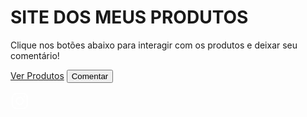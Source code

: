 <html>
  <head>
    <link href="css/style.css" rel="stylesheet" />
  </head>
</html>
<html lang="pt-BR">
<head>
<meta charset="UTF-8" />
<title>SITE DOS MEUS PRODUTOS - Comentários</title>
<style>
  @import url('https://fonts.googleapis.com/css2?family=Montserrat:wght@400;600&display=swap');

  * {
    box-sizing: border-box;
  }

  body {
    font-family: 'Montserrat', sans-serif;
    background-color: #121212;
    color: #e0e0e0;
    margin: 0;
    padding: 40px 20px;
    min-height: 100vh;
    display: flex;
    flex-direction: column;
    align-items: center;
    position: relative;
  }

  h1 {
    font-weight: 600;
    font-size: 3rem;
    margin-bottom: 15px;
    color: #fff;
    text-shadow: 0 0 12px #6a0dad;
  }

  p.subtitle {
    font-size: 1.1rem;
    margin-bottom: 40px;
    color: #bbb;
    text-align: center;
    max-width: 600px;
  }

  .btn, button {
    background-color: #6a0dad;
    color: #fff;
    border: none;
    border-radius: 30px;
    padding: 15px 40px;
    font-size: 1.15rem;
    font-weight: 600;
    cursor: pointer;
    margin: 0 10px 20px 10px;
    box-shadow: 0 6px 15px rgba(106, 13, 173, 0.7);
    transition: all 0.3s ease;
    text-decoration: none;
    display: inline-block;
  }

  .btn:hover, button:hover {
    background-color: #9300d3;
    box-shadow: 0 8px 20px rgba(147, 0, 211, 0.9);
    transform: translateY(-3px);
  }

  #comentario-form, #comentarios, #btnVerComentarios {
    width: 100%;
    max-width: 650px;
    background: #1e1e1e;
    border-radius: 20px;
    padding: 30px 35px;
    box-shadow: 0 0 30px rgba(106, 13, 173, 0.6);
    color: #ddd;
    margin-top: 30px;
  }

  #comentario-form h2, #comentarios h2 {
    margin-top: 0;
    margin-bottom: 20px;
    font-weight: 700;
    text-align: center;
    color: #d6b7ff;
    text-shadow: 0 0 8px rgba(106, 13, 173, 0.8);
  }

  textarea {
    width: 100%;
    min-height: 120px;
    padding: 18px 22px;
    border-radius: 15px;
    border: none;
    resize: vertical;
    font-size: 1rem;
    font-family: 'Montserrat', sans-serif;
    background-color: #2a2a2a;
    color: #eee;
    box-shadow: inset 0 0 10px rgba(106, 13, 173, 0.6);
    transition: background-color 0.3s, color 0.3s;
  }

  textarea::placeholder {
    color: #aa80ff;
  }

  textarea:focus {
    background-color: #3c007d;
    outline: none;
    color: #fff;
  }

  #enviar, #cancelar {
    margin-top: 20px;
    width: 48%;
    display: inline-block;
    font-weight: 700;
    box-shadow: 0 4px 12px rgba(106, 13, 173, 0.8);
  }

  #cancelar {
    background-color: #a80044;
    color: white;
    transition: background-color 0.3s ease;
  }

  #cancelar:hover {
    background-color: #cc0055;
  }

  .comentario {
    background: #292929;
    padding: 18px 25px;
    border-radius: 15px;
    margin-bottom: 15px;
    box-shadow: 0 4px 15px rgba(106, 13, 173, 0.5);
    font-size: 1rem;
    line-height: 1.5;
    color: #ddd;
    word-wrap: break-word;
    border-left: 6px solid #6a0dad;
  }

  .comentario small {
    display: block;
    font-size: 0.75rem;
    margin-bottom: 10px;
    color: #bb99ff;
    font-style: italic;
  }

  #fecharComentarios {
    background-color: #a80044;
    color: #fff;
    border: none;
    border-radius: 30px;
    padding: 12px 40px;
    font-size: 1rem;
    font-weight: 700;
    cursor: pointer;
    margin: 30px auto 0 auto;
    display: block;
    box-shadow: 0 5px 15px rgba(168, 0, 68, 0.8);
    transition: background-color 0.3s ease;
  }

  #fecharComentarios:hover {
    background-color: #cc0055;
  }

  /* Ícone Instagram fixado no canto inferior direito */
  #instagram-link {
    position: fixed;
    bottom: 25px;
    right: 25px;
    background: #6a0dad;
    border-radius: 50%;
    width: 60px;
    height: 60px;
    box-shadow: 0 0 15px rgba(106, 13, 173, 0.7);
    display: flex;
    align-items: center;
    justify-content: center;
    cursor: pointer;
    transition: background-color 0.3s ease, transform 0.3s ease;
    z-index: 1000;
  }
  #instagram-link:hover {
    background-color: #9300d3;
    transform: scale(1.1);
  }
  #instagram-link svg {
    width: 30px;
    height: 30px;
    fill: #fff;
  }

  @media (max-width: 700px) {
    body {
      padding: 30px 15px;
    }
    h1 {
      font-size: 2.2rem;
    }
    .btn, button {
      padding: 12px 30px;
      font-size: 1rem;
      margin: 8px 6px 16px 6px;
    }
    #comentario-form, #comentarios, #btnVerComentarios {
      padding: 25px;
    }
    #enviar, #cancelar {
      width: 100%;
      margin-bottom: 12px;
    }
  }
</style>
</head>
<body>

  <h1>SITE DOS MEUS PRODUTOS</h1>
  <p class="subtitle">Clique nos botões abaixo para interagir com os produtos e deixar seu comentário!</p>

  <a class="btn" href="https://dashboard.kiwify.com/products" target="_blank" rel="noopener noreferrer">Ver Produtos</a>
  <button class="btn" id="btnComentar">Comentar</button>

  <!-- Formulário de comentário -->
  <div id="comentario-form" style="display:none;">
    <h2>Deixe seu comentário:</h2>
    <textarea id="txtComentario" placeholder="Digite seu comentário aqui..."></textarea><br>
    <button id="enviar">Enviar Comentário</button>
    <button id="cancelar">Cancelar</button>
  </div>

  <!-- Botão para ver comentários -->
  <button class="btn" id="btnVerComentarios" style="display:none;">Ver Comentários</button>

  <!-- Lista de comentários -->
  <div id="comentarios" style="display:none;">
    <h2>Comentários:</h2>
    <div id="listaComentarios"></div>
    <button id="fecharComentarios">Fechar Comentários</button>
  </div>

  <!-- Ícone Instagram fixo no canto -->
  <a id="instagram-link" href="https://www.instagram.com/danioficial704?igsh=MWdod2IxNjV3b2owOA==" target="_blank" rel="noopener noreferrer" title="Instagram Danioficial704">
    <svg aria-hidden="true" focusable="false" data-prefix="fab" data-icon="instagram" class="svg-inline--fa fa-instagram fa-w-14" role="img" xmlns="http://www.w3.org/2000/svg" viewBox="0 0 448 512">
      <path d="M224.1 141c-63.6 0-114.9 51.3-114.9 114.9s51.3 114.9 114.9 114.9 114.9-51.3 114.9-114.9-51.3-114.9-114.9-114.9zm0 190.7c-41.8 0-75.8-34-75.8-75.8s34-75.8 75.8-75.8 75.8 34 75.8 75.8-34 75.8-75.8 75.8zm146.4-194.3c0 14.9-12 26.9-26.9 26.9s-26.9-12-26.9-26.9 12-26.9 26.9-26.9 26.9 12 26.9 26.9zm76.1 27.2c-1.7-35.7-9.9-67.3-36.2-93.5-26.2-26.3-57.8-34.5-93.5-36.2-37-2.1-147.8-2.1-184.8 0-35.7 1.7-67.3 9.9-93.5 36.2-26.3 26.2-34.5 57.8-36.2 93.5-2.1 37-2.1 147.8 0 184.8 1.7 35.7 9.9 67.3 36.2 93.5 26.2 26.3 57.8 34.5 93.5 36.2 37 2.1 147.8 2.1 184.8 0 35.7-1.7 67.3-9.9 93.5-36.2 26.3-26.2 34.5-57.8 36.2-93.5 2.1-37 2.1-147.8 0-184.8zm-48.1 224.5c-7.8 19.6-23 34.8-42.6 42.6-29.5 11.7-99.5 9-132.8 9s-103.4 2.6-132.8-9c-19.6-7.8-34.8-23-42.6-42.6-11.7-29.5-9-99.5-9-132.8s-2.6-103.4 9-132.8c7.8-19.6 23-34.8 42.6-42.6 29.5-11.7 99.5-9 132.8-9s103.4-2.6 132.8 9c19.6 7.8 34.8 23 42.6 42.6 11.7 29.5 9 99.5 9 132.8s2.7 103.4-9 132.8z"/>
    </svg>
  </a>

<script>
  const btnComentar = document.getElementById('btnComentar');
  const comentarioForm = document.getElementById('comentario-form');
  const btnVerComentarios = document.getElementById('btnVerComentarios');
  const comentariosDiv = document.getElementById('comentarios');
  const listaComentarios = document.getElementById('listaComentarios');
  const txtComentario = document.getElementById('txtComentario');
  const btnEnviar = document.getElementById('enviar');
  const btnCancelar = document.getElementById('cancelar');
  const btnFecharComentarios = document.getElementById('fecharComentarios');

  btnComentar.addEventListener('click', () => {
    comentarioForm.style.display = 'block';
    btnComentar.style.display = 'none';
    btnVerComentarios.style.display = 'none';
    comentariosDiv.style.display = 'none';
    txtComentario.focus();
  });

  btnCancelar.addEventListener('click', () => {
    comentarioForm.style.display = 'none';
    btnComentar.style.display = 'inline-block';
    btnVerComentarios.style.display = JSON.parse(localStorage.getItem('comentarios') || '[]').length > 0 ? 'inline-block' : 'none';
  });

  function salvarComentario(texto) {
    let comentarios = JSON.parse(localStorage.getItem('comentarios')) || [];
    comentarios.push({ texto: texto, data: new Date().toLocaleString() });
    localStorage.setItem('comentarios', JSON.stringify(comentarios));
  }

  function mostrarComentarios() {
    let comentarios = JSON.parse(localStorage.getItem('comentarios')) || [];
    if(comentarios.length === 0){
      listaComentarios.innerHTML = '<p>Nenhum comentário ainda.</p>';
    } else {
      listaComentarios.innerHTML = '';
      comentarios.forEach(c => {
        const div = document.createElement('div');
        div.className = 'comentario';
        div.innerHTML = `<small>${c.data}</small>${c.texto}`;
        listaComentarios.appendChild(div);
      });
    }
    comentariosDiv.style.display = 'block';
    btnVerComentarios.style.display = 'none';
    comentarioForm.style.display = 'none';
    btnComentar.style.display = 'inline-block';
  }

  btnEnviar.addEventListener('click', () => {
    const texto = txtComentario.value.trim();
    if(texto === '') {
      alert('Por favor, digite um comentário.');
      return;
    }
    salvarComentario(texto);
    txtComentario.value = '';
    alert('Comentário enviado!');
    btnVerComentarios.style.display = 'inline-block';
    comentarioForm.style.display = 'none';
  });

  btnVerComentarios.addEventListener('click', mostrarComentarios);

  btnFecharComentarios.addEventListener('click', () => {
    comentariosDiv.style.display = 'none';
    btnVerComentarios.style.display = 'inline-block';
    btnComentar.style.display = 'inline-block';
  });

  window.onload = () => {
    let comentarios = JSON.parse(localStorage.getItem('comentarios')) || [];
    if(comentarios.length > 0){
      btnVerComentarios.style.display = 'inline-block';
    }
  }
</script>

</body>
</html>


